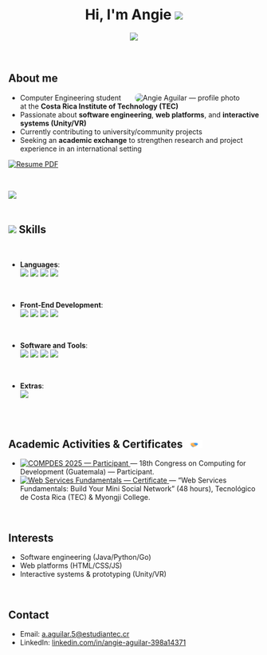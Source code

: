 <h1 align="center"><b>Hi, I'm Angie</b> <img src="https://media.giphy.com/media/hvRJCLFzcasrR4ia7z/giphy.gif" width="35"></h1>

<p align="center">
  <a href="https://github.com/DenverCoder1/readme-typing-svg">
    <img src="https://readme-typing-svg.herokuapp.com?font=Time+New+Roman&color=cyan&size=25&center=true&vCenter=true&width=700&height=100&lines=Computer+Engineering+Student;Academic+Exchange+Candidate;Active+Learner%2FResearcher">
  </a>
</p>

<br>

## <b>About me</b>

<picture>
  <img
    align="right"
    src=""
    width="250"
    alt="Angie Aguilar — profile photo"
    style="border-radius:12px; margin-left:16px;"
  >
</picture>

- Computer Engineering student at the **Costa Rica Institute of Technology (TEC)**  
- Passionate about **software engineering**, **web platforms**, and **interactive systems (Unity/VR)**  
- Currently contributing to university/community projects  
- Seeking an **academic exchange** to strengthen research and project experience in an international setting

<p>
  
  <a href="./Angie_Aguilar_CV.pdf">
    <img src="https://img.shields.io/badge/Resume-PDF-blue?style=for-the-badge&logo=adobeacrobatreader&logoColor=white" alt="Resume PDF" />
  </a>
</p>

<br>

<img src="https://user-images.githubusercontent.com/73097560/115834477-dbab4500-a447-11eb-908a-139a6edaec5c.gif"><br><br>

## <img src="https://media2.giphy.com/media/QssGEmpkyEOhBCb7e1/giphy.gif?cid=ecf05e47a0n3gi1bfqntqmob8g9aid1oyj2wr3ds3mg700bl&rid=giphy.gif" width="25"> <b>Skills</b>
<br>

<p align="center">

- <b>Languages</b>:<br>
  <img src="https://img.shields.io/badge/Python-3776AB?style=for-the-badge&logo=python&logoColor=white">
  <img src="https://img.shields.io/badge/Java-007396?style=for-the-badge&logo=java&logoColor=white">
  <img src="https://img.shields.io/badge/C++-00599C?style=for-the-badge&logo=c%2B%2B&logoColor=white">
  <img src="https://img.shields.io/badge/Go-00ADD8?style=for-the-badge&logo=go&logoColor=white">

<br>

- <b>Front-End Development</b>:<br>
  <img src="https://img.shields.io/badge/HTML5-%23E34F26.svg?style=for-the-badge&logo=html5&logoColor=white">
  <img src="https://img.shields.io/badge/CSS-%231572B6.svg?style=for-the-badge&logo=css3&logoColor=white">
  <img src="https://img.shields.io/badge/JavaScript-%23F7DF1E.svg?style=for-the-badge&logo=javascript&logoColor=black">
  <img src="https://img.shields.io/badge/TypeScript-3178C6?style=for-the-badge&logo=typescript&logoColor=white">

<br>

- <b>Software and Tools</b>:<br>
  <img src="https://img.shields.io/badge/Git-F05033?style=for-the-badge&logo=git&logoColor=white">
  <img src="https://img.shields.io/badge/GitHub-181717?style=for-the-badge&logo=github&logoColor=white">
  <img src="https://img.shields.io/badge/VS%20Code-0078d7.svg?style=for-the-badge&logo=visual-studio-code&logoColor=white">
  <img src="https://img.shields.io/badge/Windows-0078D6?style=for-the-badge&logo=windows&logoColor=white">

<br>

- <b>Extras</b>:<br>
  <img src="https://img.shields.io/badge/Unity-000000?style=for-the-badge&logo=unity&logoColor=white">

</p>

<br><br>

## <b>Academic Activities & Certificates</b> <img src="https://github.com/0xAbdulKhalid/0xAbdulKhalid/raw/main/assets/mdImages/handshake.gif" width="35" />
<ul>
  <li>
    <a href="./assets/certificates/Angie Aguilar-CERTIFICADO.pdf">
      <img src="https://img.shields.io/badge/COMPDES%202025-Participant-0A66C2?style=flat-square" alt="COMPDES 2025 — Participant">
    </a>
    <span> — 18th Congress on Computing for Development (Guatemala) — Participant.</span>
  </li>
  <li>
    <a href="./assets/certificates/Fundamentos de Servicios Web_08 Angie Melissa Aguilar Alemán.pdf">
      <img src="https://img.shields.io/badge/Web%20Services%20Fundamentals-Certificate-0A66C2?style=flat-square" alt="Web Services Fundamentals — Certificate">
    </a>
    <span> — “Web Services Fundamentals: Build Your Mini Social Network” (48 hours), Tecnológico de Costa Rica (TEC) & Myongji College.</span>
  </li>
</ul>

<br>

## <b>Interests</b>
- Software engineering (Java/Python/Go)
- Web platforms (HTML/CSS/JS)
- Interactive systems & prototyping (Unity/VR)

<br>

## <b>Contact</b>
- Email: <a href="mailto:a.aguilar.5@estudiantec.cr">a.aguilar.5@estudiantec.cr</a>  
- LinkedIn: <a href="https://www.linkedin.com/in/angie-aguilar-398a14371/">linkedin.com/in/angie-aguilar-398a14371</a>
